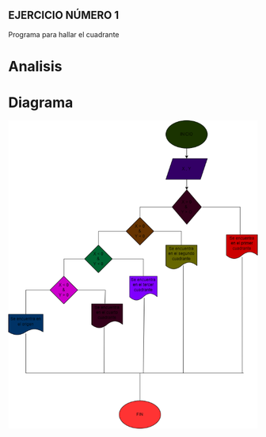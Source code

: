 ## EJERCICIO NÚMERO 1
Programa para hallar el cuadrante

# Analisis

# Diagrama
![Diagrama de flujo](diagramacv.png "Diagrama de flujo")